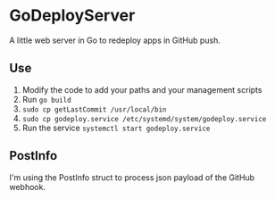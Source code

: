 # GoDeployServer

A little web server in Go to redeploy apps in GitHub push.

## Use

1. Modify the code to add your paths and your management scripts
2. Run `go build`
3. `sudo cp getLastCommit /usr/local/bin`
4. `sudo cp godeploy.service /etc/systemd/system/godeploy.service`
4. Run the service `systemctl start godeploy.service`

## PostInfo

I'm using the PostInfo struct to process json payload of the GitHub webhook.
